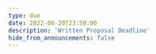 ```yaml
---
type: due
date: 2022-06-20T23:59:00
description: 'Written Proposal Deadline'
hide_from_announcements: false
---
```

